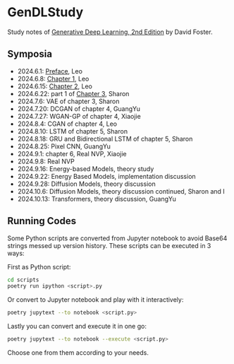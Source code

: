 # GenDLStudy

Study notes of
[Generative Deep Learning, 2nd Edition](https://www.oreilly.com/library/view/generative-deep-learning/9781098134174/)
by David Foster.

## Symposia

* 2024.6.1: [Preface](Preface.md), Leo
* 2024.6.8: [Chapter 1](Chapter1.md), Leo
* 2024.6.15: [Chapter 2](Chapter2.md), Leo
* 2024.6.22: part 1 of [Chapter 3](Chapter3.md), Sharon
* 2024.7.6: VAE of chapter 3, Sharon
* 2024.7.20: DCGAN of chapter 4, GuangYu
* 2024.7.27: WGAN-GP of chapter 4, Xiaojie
* 2024.8.4: CGAN of chapter 4, Leo
* 2024.8.10: LSTM of chapter 5, Sharon
* 2024.8.18: GRU and Bidirectional LSTM of chapter 5, Sharon
* 2024.8.25: Pixel CNN, GuangYu
* 2024.9.1: chapter 6, Real NVP, Xiaojie
* 2024.9.8: Real NVP
* 2024.9.16: Energy-based Models, theory study
* 2024.9.22: Energy Based Models, implementation discussion
* 2024.9.28: Diffusion Models, theory discussion
* 2024.10.6: Diffusion Models, theory discussion continued, Sharon and I
* 2024.10.13: Transformers, theory discussion, GuangYu

## Running Codes

Some Python scripts are converted from Jupyter notebook to avoid
Base64 strings messed up version history.
These scripts can be executed in 3 ways:

First as Python script:
```sh
cd scripts
poetry run ipython <script>.py
```

Or convert to Jupyter notebook and play with it interactively:
```sh
poetry jupytext --to notebook <script.py>
```

Lastly you can convert and execute it in one go:
```sh
poetry jupytext --to notebook --execute <script.py>
```

Choose one from them according to your needs.
